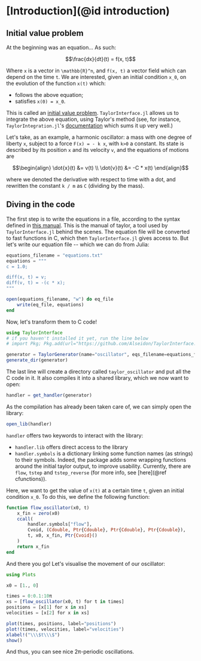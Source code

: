 # [Introduction](@id introduction)

## Initial value problem

At the beginning was an equation... As such:
```math
\frac{dx}{dt}(t) = f(x, t)
```

Where ``x`` is a vector in ``\mathbb{R}^n``, and ``f(x, t)`` a vector field which can depend on the time ``t``. We are interested, given an initial condition ``x_0``, on the evolution of the function ``x(t)`` which:
- follows the above equation;
- satisfies ``x(0) = x_0``.

This is called an [initial value problem](https://en.wikipedia.org/wiki/Initial_value_problem). `TaylorInterface.jl` allows us to integrate the above equation, using Taylor's method (see, for instance, `TaylorIntegration.jl`'s [documentation](https://perezhz.github.io/TaylorIntegration.jl/stable/taylor_method/) which sums it up very well.)

Let's take, as an example, a harmonic oscillator: a mass with one degree of liberty ``x``, subject to a force ``F(x) = - k x``, with ``k>0`` a constant. Its state is described by its position ``x`` and its velocity ``v``, and the equations of motions are

```math
\begin{align}
\dot{x}(t) &= v(t) \\
\dot{v}(t) &= -C * x(t)
\end{align}
```

where we denoted the derivative with respect to time with a dot, and rewritten the constant ``k / m`` as ``C`` (dividing by the mass).

## Diving in the code

The first step is to write the equations in a file, according to the syntax defined in [this manual](https://github.com/joang/taylor2-dist/blob/main/src/manual/manual.pdf). This is the manual of taylor, a tool used by `TaylorInterface.jl` behind the scenes. The equation file will be converted to fast functions in C, which then `TaylorInterface.jl` gives access to. But let's write our equation file -- which we can do from Julia:

```Julia
equations_filename = "equations.txt"
equations = """
c = 1.0;

diff(x, t) = v;
diff(v, t) = -(c * x);
"""

open(equations_filename, "w") do eq_file
    write(eq_file, equations)
end
```

Now, let's transform them to C code!
```Julia
using TaylorInterface
# if you haven't installed it yet, run the line below
# import Pkg; Pkg.add(url="https://github.com/Alseidon/TaylorInterface.jl")

generator = TaylorGenerator(name="oscillator", eqs_filename=equations_filename)
generate_dir(generator)
```

The last line will create a directory called `taylor_oscillator` and put all the C code in it. It also compiles it into a shared library, which we now want to open:

```Julia
handler = get_handler(generator)
```

As the compilation has already been taken care of, we can simply open the library:

```Julia
open_lib(handler)
```

`handler` offers two keywords to interact with the library:
- `handler.lib` offers direct access to the library
- `handler.symbols` is a dictionary linking some function names (as strings) to their symbols. Indeed, the package adds some wrapping functions around the initial taylor output, to improve usability. Currently, there are `flow`, `tstep` and `tstep_reverse` (for more info, see [here](@ref cfunctions)).

Here, we want to get the value of ``x(t)`` at a certain time ``t``, given an initial condition ``x_0``. To do this, we define the following function:

```Julia
function flow_oscillator(x0, t)
    x_fin = zero(x0)
    ccall(
        handler.symbols["flow"],
        Cvoid, (Cdouble, Ptr{Cdouble}, Ptr{Cdouble}, Ptr{Cdouble}),
        t, x0, x_fin, Ptr{Cvoid}()
    )
    return x_fin
end
```

And there you go! Let's visualise the movement of our oscillator:

```Julia
using Plots

x0 = [1., 0]

times = 0:0.1:10π
xs = [flow_oscillator(x0, t) for t in times]
positions = [x[1] for x in xs]
velocities = [x[2] for x in xs]

plot(times, positions, label="positions")
plot!(times, velocities, label="velocities")
xlabel!("\\\$t\\\$")
show()
```

And thus, you can see nice 2π-periodic oscillations.